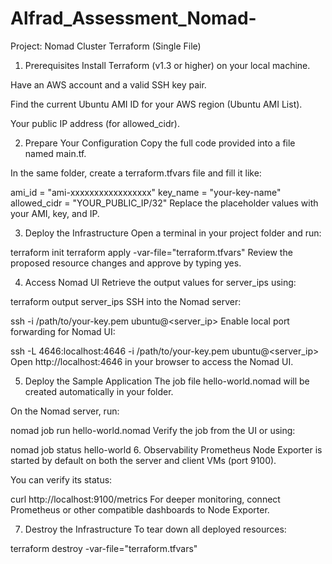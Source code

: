 # Alfrad_Assessment_Nomad-

Project: Nomad Cluster Terraform (Single File)
1. Prerequisites
Install Terraform (v1.3 or higher) on your local machine.

Have an AWS account and a valid SSH key pair.

Find the current Ubuntu AMI ID for your AWS region (Ubuntu AMI List).

Your public IP address (for allowed_cidr).

2. Prepare Your Configuration
Copy the full code provided into a file named main.tf.

In the same folder, create a terraform.tfvars file and fill it like:


ami_id = "ami-xxxxxxxxxxxxxxxxx"
key_name = "your-key-name"
allowed_cidr = "YOUR_PUBLIC_IP/32"
Replace the placeholder values with your AMI, key, and IP.

3. Deploy the Infrastructure
Open a terminal in your project folder and run:


terraform init
terraform apply -var-file="terraform.tfvars"
Review the proposed resource changes and approve by typing yes.

4. Access Nomad UI
Retrieve the output values for server_ips using:


terraform output server_ips
SSH into the Nomad server:


ssh -i /path/to/your-key.pem ubuntu@<server_ip> 
Enable local port forwarding for Nomad UI:


ssh -L 4646:localhost:4646 -i /path/to/your-key.pem ubuntu@<server_ip>
Open http://localhost:4646 in your browser to access the Nomad UI.

5. Deploy the Sample Application
The job file hello-world.nomad will be created automatically in your folder.

On the Nomad server, run:


nomad job run hello-world.nomad
Verify the job from the UI or using:


nomad job status hello-world
6. Observability
Prometheus Node Exporter is started by default on both the server and client VMs (port 9100).

You can verify its status:


curl http://localhost:9100/metrics
For deeper monitoring, connect Prometheus or other compatible dashboards to Node Exporter.

7. Destroy the Infrastructure
To tear down all deployed resources:


terraform destroy -var-file="terraform.tfvars"

